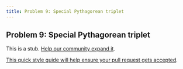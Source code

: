 ```yaml
---
title: Problem 9: Special Pythagorean triplet
---
```

## Problem 9: Special Pythagorean triplet

This is a stub. <a href='https://github.com/freecodecamp/guides/tree/master/src/pages/certifications/coding-interview-prep/project-euler/problem-9-special-pythagorean-triplet/index.md' target='_blank' rel='nofollow'>Help our community expand it</a>.

<a href='https://github.com/freecodecamp/guides/blob/master/README.md' target='_blank' rel='nofollow'>This quick style guide will help ensure your pull request gets accepted</a>.

<!-- The article goes here, in GitHub-flavored Markdown. Feel free to add YouTube videos, images, and CodePen/JSBin embeds  -->
